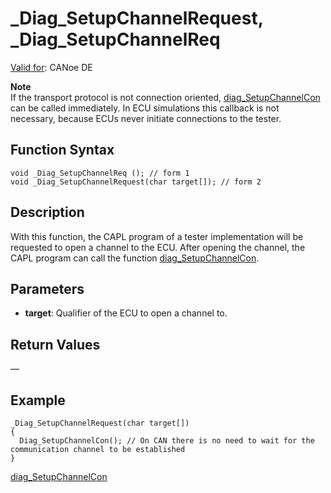 # _Diag_SetupChannelRequest, _Diag_SetupChannelReq

[Valid for](../../../Shared/FeatureAvailability.md): CANoe DE

**Note**  
If the transport protocol is not connection oriented, [diag_SetupChannelCon](CAPLfunctionDiagSetupChannelCon.md) can be called immediately. In ECU simulations this callback is not necessary, because ECUs never initiate connections to the tester.

## Function Syntax

```plaintext
void _Diag_SetupChannelReq (); // form 1
void _Diag_SetupChannelRequest(char target[]); // form 2
```

## Description

With this function, the CAPL program of a tester implementation will be requested to open a channel to the ECU. After opening the channel, the CAPL program can call the function [diag_SetupChannelCon](CAPLfunctionDiagSetupChannelCon.md).

## Parameters

- **target**: Qualifier of the ECU to open a channel to.

## Return Values

—

## Example

```plaintext
_Diag_SetupChannelRequest(char target[])
{
  Diag_SetupChannelCon(); // On CAN there is no need to wait for the communication channel to be established
}
```

[diag_SetupChannelCon](CAPLfunctionDiagSetupChannelCon.md)
